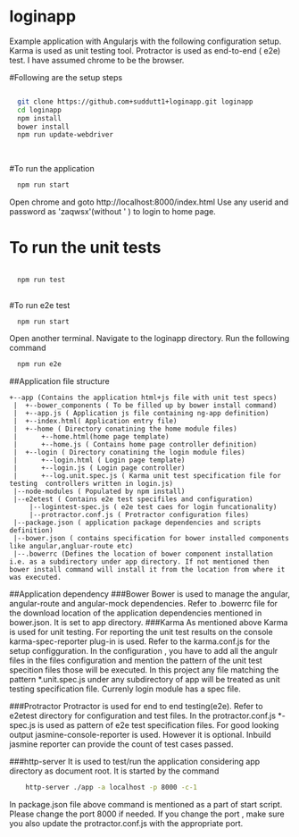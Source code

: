 # loginapp
Example application with Angularjs with the following configuration setup.
Karma is used as unit testing tool. 
Protractor is used as end-to-end ( e2e) test. 
I have assumed chrome to be the browser.

#Following are the setup steps

```sh

  git clone https://github.com+suddutt1+loginapp.git loginapp
  cd loginapp
  npm install 
  bower install
  npm run update-webdriver
  
  
```
  
#To run the application 

```sh
  npm run start
```  
Open chrome and goto http://localhost:8000/index.html
Use any userid and password as 'zaqwsx'(without ' ) to login to home page.

# To run the unit tests
  
```sh
  
  npm run test
  
```
#To run e2e test
  
```sh
  npm run start
```
Open another terminal. Navigate to the loginapp directory. Run the following command
```sh  
  npm run e2e
```

##Application file structure
```
+--app (Contains the application html+js file with unit test specs)
 |  +--bower_components ( To be filled up by bower install command)
 |	+--app.js ( Application js file containing ng-app definition)
 |	+--index.html( Application entry file)
 |	+--home ( Directory conatining the home module files)
 |		+--home.html(home page template)
 |		+--home.js ( Contains home page controller definition)
 |	+--login ( Directory conatining the login module files)
 |		+--login.html ( Login page template)
 |		+--login.js ( Login page controller)
 |		+--log.unit.spec.js ( Karma unit test specification file for testing  controllers written in login.js)
 |--node-modules ( Populated by npm install)
 |--e2etest ( Contains e2e test specifiles and configuration)
     |--logintest-spec.js ( e2e test caes for login funcationality)
     |--protractor.conf.js ( Protractor configuration files)
 |--package.json ( application package dependencies and scripts definition)
 |--bower.json ( contains specification for bower installed components like angular,angluar-route etc)
 |--.bowerrc (Defines the location of bower component installation i.e. as a subdirectory under app directory. If not mentioned then bower install command will install it from the location from where it was executed. 
``` 
 
##Application dependency 
###Bower
Bower is used to manage the angular, angular-route and angular-mock dependencies. Refer to .bowerrc  file for the download location of the application dependencies mentioned in bower.json. It is set to app directory. 
###Karma
As mentioned above Karma is used for unit testing. For reporting the unit test results on the console karma-spec-reporter plug-in is used. Refer to the karma.conf.js for the setup configguration. In the configuration , you have to add all the angulr files in the files configuration and mention the pattern of the unit test specition files those will be executed. In this project any file matching the pattern *.unit.spec.js under any subdirectory of app will be treated as unit testing specification file. Currenly login module has a spec file.

###Protractor
Protractor is used for end to end testing(e2e). Refer to e2etest directory for configuration and test files. In the protractor.conf.js *-spec.js is used as pattern of e2e test specification files. For good looking output jasmine-console-reporter is used. However it is optional. Inbuild jasmine reporter can provide the count of test cases passed. 

###http-server
It is used to test/run the application considering app directory as document root. It is started by the command 
```sh
	http-server ./app -a localhost -p 8000 -c-1
```
In package.json file above command is mentioned as a part of start script. Please change the port 8000 if needed. If you change the port , make sure you also update the  protractor.conf.js with the appropriate port. 
  
  
